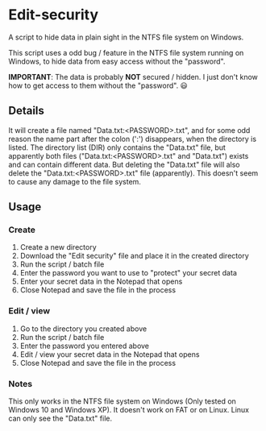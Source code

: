 # Edit-security
A script to hide data in plain sight in the NTFS file system on Windows.

This script uses a odd bug / feature in the NTFS file system running on Windows, to hide data from easy access without the "password".

**IMPORTANT**: The data is probably **NOT** secured / hidden. I just don't know how to get access to them without the "password". :smiley:

## Details
It will create a file named "Data.txt:\<PASSWORD\>.txt", and for some odd reason the name part after the colon (':') disappears, when the directory is listed. The directory list (DIR) only contains the "Data.txt" file, but apparently both files ("Data.txt:\<PASSWORD\>.txt" and "Data.txt") exists and can contain different data. But deleting the "Data.txt" file will also delete the "Data.txt:\<PASSWORD\>.txt" file (apparently).
This doesn't seem to cause any damage to the file system.

## Usage
### Create
1. Create a new directory
2. Download the "Edit security" file and place it in the created directory
3. Run the script / batch file
4. Enter the password you want to use to "protect" your secret data
5. Enter your secret data in the Notepad that opens
6. Close Notepad and save the file in the process

### Edit / view
1. Go to the directory you created above
2. Run the script / batch file
3. Enter the password you entered above
4. Edit / view your secret data in the Notepad that opens
5. Close Notepad and save the file in the process

### Notes
This only works in the NTFS file system on Windows (Only tested on Windows 10 and Windows XP). It doesn't work on FAT or on Linux. Linux can only see the "Data.txt" file.
